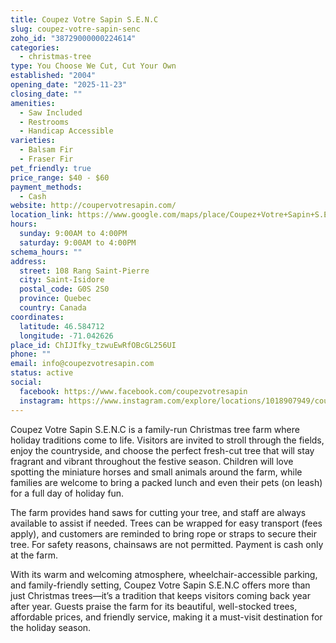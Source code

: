 ```yaml
---
title: Coupez Votre Sapin S.E.N.C
slug: coupez-votre-sapin-senc
zoho_id: "38729000000224614"
categories:
  - christmas-tree
type: You Choose We Cut, Cut Your Own
established: "2004"
opening_date: "2025-11-23"
closing_date: ""
amenities:
  - Saw Included
  - Restrooms
  - Handicap Accessible
varieties:
  - Balsam Fir
  - Fraser Fir
pet_friendly: true
price_range: $40 - $60
payment_methods:
  - Cash
website: http://coupervotresapin.com/
location_link: https://www.google.com/maps/place/Coupez+Votre+Sapin+S.E.N.C/@46.584711999999996,-71.042626,14z/data=!4m8!1m2!2m1!1sCoupez+Votre+Sapin+S.E.N.C!3m4!1s0x4cb8f0dcfe32f921:0x42e9b9bd185ce07c!8m2!3d46.584711999999996!4d-71.042626
hours:
  sunday: 9:00AM to 4:00PM
  saturday: 9:00AM to 4:00PM
schema_hours: ""
address:
  street: 108 Rang Saint-Pierre
  city: Saint-Isidore
  postal_code: G0S 2S0
  province: Quebec
  country: Canada
coordinates:
  latitude: 46.584712
  longitude: -71.042626
place_id: ChIJIfky_tzwuEwRfOBcGL256UI
phone: ""
email: info@coupezvotresapin.com
status: active
social:
  facebook: https://www.facebook.com/coupezvotresapin
  instagram: https://www.instagram.com/explore/locations/1018907949/coupez-votre-sapin/
---
```


Coupez Votre Sapin S.E.N.C is a family-run Christmas tree farm where holiday traditions come to life. Visitors are invited to stroll through the fields, enjoy the countryside, and choose the perfect fresh-cut tree that will stay fragrant and vibrant throughout the festive season. Children will love spotting the miniature horses and small animals around the farm, while families are welcome to bring a packed lunch and even their pets (on leash) for a full day of holiday fun.

The farm provides hand saws for cutting your tree, and staff are always available to assist if needed. Trees can be wrapped for easy transport (fees apply), and customers are reminded to bring rope or straps to secure their tree. For safety reasons, chainsaws are not permitted. Payment is cash only at the farm.

With its warm and welcoming atmosphere, wheelchair-accessible parking, and family-friendly setting, Coupez Votre Sapin S.E.N.C offers more than just Christmas trees—it’s a tradition that keeps visitors coming back year after year. Guests praise the farm for its beautiful, well-stocked trees, affordable prices, and friendly service, making it a must-visit destination for the holiday season.
